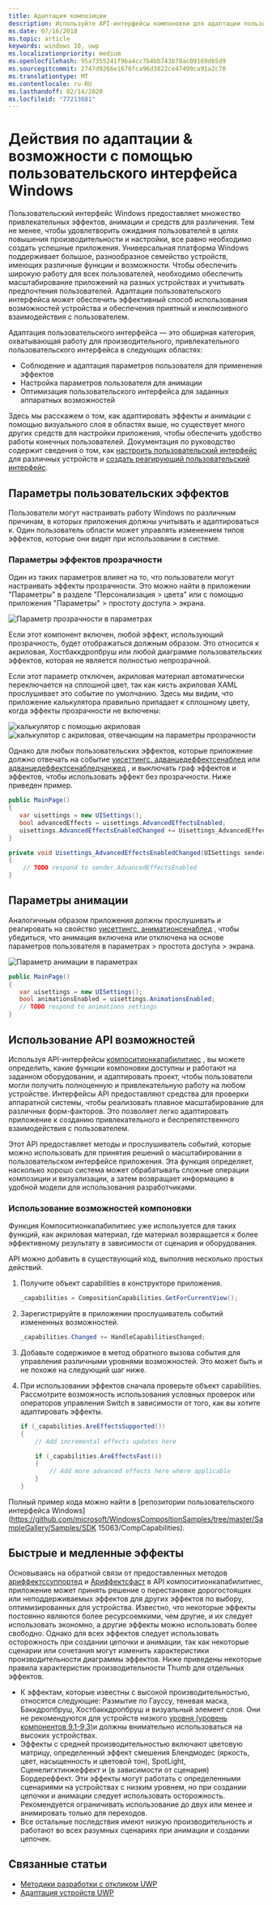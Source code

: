 ```yaml
---
title: Адаптация композиции
description: Используйте API-интерфейсы компоновки для адаптации пользовательского интерфейса, оптимизации производительности и настройки параметров пользователей и устройств.
ms.date: 07/16/2018
ms.topic: article
keywords: windows 10, uwp
ms.localizationpriority: medium
ms.openlocfilehash: 95a7355241f9ba4cc7b4bb743b78ac09169d65d9
ms.sourcegitcommit: 2747d9266e1678fca96d3822ce47499ca91a2c70
ms.translationtype: MT
ms.contentlocale: ru-RU
ms.lasthandoff: 02/14/2020
ms.locfileid: "77213681"
---
```

# <a name="tailoring-effects--experiences-using-windows-ui"></a>Действия по адаптации & возможности с помощью пользовательского интерфейса Windows

Пользовательский интерфейс Windows предоставляет множество привлекательных эффектов, анимации и средств для различения. Тем не менее, чтобы удовлетворить ожидания пользователей в целях повышения производительности и настройки, все равно необходимо создать успешные приложения. Универсальная платформа Windows поддерживает большое, разнообразное семейство устройств, имеющих различные функции и возможности. Чтобы обеспечить широкую работу для всех пользователей, необходимо обеспечить масштабирование приложений на разных устройствах и учитывать предпочтения пользователей. Адаптация пользовательского интерфейса может обеспечить эффективный способ использования возможностей устройства и обеспечения приятный и инклюзивного взаимодействия с пользователем.

Адаптация пользовательского интерфейса — это обширная категория, охватывающая работу для производительного, привлекательного пользовательского интерфейса в следующих областях:

- Соблюдение и адаптация параметров пользователя для применения эффектов
- Настройка параметров пользователя для анимации
- Оптимизация пользовательского интерфейса для заданных аппаратных возможностей

Здесь мы расскажем о том, как адаптировать эффекты и анимации с помощью визуального слоя в областях выше, но существует много других средств для настройки приложения, чтобы обеспечить удобство работы конечных пользователей. Документация по руководство содержит сведения о том, как [настроить пользовательский интерфейс](/windows/uwp/design/layout/screen-sizes-and-breakpoints-for-responsive-design) для различных устройств и [создать реагирующий пользовательский интерфейс](/windows/uwp/design/layout/responsive-design).

## <a name="user-effects-settings"></a>Параметры пользовательских эффектов

Пользователи могут настраивать работу Windows по различным причинам, в которых приложения должны учитывать и адаптироваться к. Один пользователь области может управлять изменением типов эффектов, которые они видят при использовании в системе.

### <a name="transparency-effects-settings"></a>Параметры эффектов прозрачности

Один из таких параметров влияет на то, что пользователи могут настраивать эффекты прозрачности. Это можно найти в приложении "Параметры" в разделе "Персонализация > цвета" или с помощью приложения "Параметры" > простоту доступа > экрана.

![Параметр прозрачности в параметрах](images/tailoring-transparency-setting.png)

Если этот компонент включен, любой эффект, использующий прозрачность, будет отображаться должным образом. Это относится к акриловая, Хостбаккдропбруш или любой диаграмме пользовательских эффектов, которая не является полностью непрозрачной.

Если этот параметр отключен, акриловая материал автоматически переключается на сплошной цвет, так как кисть акриловая XAML прослушивает это событие по умолчанию. Здесь мы видим, что приложение калькулятора правильно припадает к сплошному цвету, когда эффекты прозрачности не включены:

![калькулятор с помощью акриловая](images/tailoring-acrylic.png)
![калькулятор с акриловая, отвечающим на параметры прозрачности](images/tailoring-acrylic-fallback.png)

Однако для любых пользовательских эффектов, которые приложение должно отвечать на событие [уисеттингс. адванцедеффектсенаблед](https://docs.microsoft.com/uwp/api/windows.ui.viewmanagement.uisettings.advancedeffectsenabled) или [адванцедеффектсенабледчанжед](https://docs.microsoft.com/uwp/api/windows.ui.viewmanagement.uisettings.advancedeffectsenabledchanged) , и выключать граф эффектов и эффектов, чтобы использовать эффект без прозрачности. Ниже приведен пример.

```cs
public MainPage()
{
   var uisettings = new UISettings();
   bool advancedEffects = uisettings.AdvancedEffectsEnabled;
   uisettings.AdvancedEffectsEnabledChanged += Uisettings_AdvancedEffectsEnabledChanged;
}

private void Uisettings_AdvancedEffectsEnabledChanged(UISettings sender, object args)
{
    // TODO respond to sender.AdvancedEffectsEnabled
}
```

## <a name="animations-settings"></a>Параметры анимации

Аналогичным образом приложения должны прослушивать и реагировать на свойство [уисеттингс. аниматионсенаблед](https://docs.microsoft.com/uwp/api/windows.ui.viewmanagement.uisettings.animationsenabled) , чтобы убедиться, что анимация включена или отключена на основе параметров пользователя в параметрах > простота доступа > экрана.

![Параметр анимации в параметрах](images/tailoring-animations-setting.png)

```cs
public MainPage()
{
   var uisettings = new UISettings();
   bool animationsEnabled = uisettings.AnimationsEnabled;
   // TODO respond to animations settings
}

```

## <a name="leveraging-the-capabilities-api"></a>Использование API возможностей

Используя API-интерфейсы [компоситионкапабилитиес](/uwp/api/windows.ui.composition.compositioncapabilities) , вы можете определить, какие функции компоновки доступны и работают на заданном оборудовании, и адаптировать проект, чтобы пользователи могли получить полноценную и привлекательную работу на любом устройстве. Интерфейсы API предоставляют средства для проверки аппаратной системы, чтобы реализовать плавное масштабирование для различных форм-факторов. Это позволяет легко адаптировать приложение к созданию привлекательного и беспрепятственного взаимодействия с пользователем.

Этот API предоставляет методы и прослушиватель событий, которые можно использовать для принятия решений о масштабировании в пользовательском интерфейсе приложения. Эта функция определяет, насколько хорошо система может обрабатывать сложные операции композиции и визуализации, а затем возвращает информацию в удобной модели для использования разработчиками.

### <a name="using-composition-capabilities"></a>Использование возможностей компоновки

Функция Компоситионкапабилитиес уже используется для таких функций, как акриловая материал, где материал возвращается к более эффективному результату в зависимости от сценария и оборудования.

API можно добавить в существующий код, выполнив несколько простых действий.

1. Получите объект capabilities в конструкторе приложения.

    ```cs
    _capabilities = CompositionCapabilities.GetForCurrentView();
    ```

1. Зарегистрируйте в приложении прослушиватель событий измененных возможностей.

    ```cs
    _capabilities.Changed += HandleCapabilitiesChanged;
    ```

1. Добавьте содержимое в метод обратного вызова события для управления различными уровнями возможностей. Это может быть и не похоже на следующий шаг ниже.
1. При использовании эффектов сначала проверьте объект capabilities. Рассмотрите возможность использования условных проверок или операторов управления Switch в зависимости от того, как вы хотите адаптировать эффекты.

    ```cs
    if (_capabilities.AreEffectsSupported())
    {
        // Add incremental effects updates here

        if (_capabilities.AreEffectsFast())
        {
            // Add more advanced effects here where applicable
        }
    }
    ```

Полный пример кода можно найти в [репозитории пользовательского интерфейса Windows](https://github.com/microsoft/WindowsCompositionSamples/tree/master/SampleGallery/Samples/SDK 15063/CompCapabilities).

## <a name="fast-vs-slow-effects"></a>Быстрые и медленные эффекты

Основываясь на обратной связи от предоставленных методов [ариффектссуппортед](/uwp/api/windows.ui.composition.compositioncapabilities.areeffectssupported) и [Ариффектсфаст](/uwp/api/windows.ui.composition.compositioncapabilities.areeffectsfast) в API компоситионкапабилитиес, приложение может принять решение о перестановке дорогостоящих или неподдерживаемых эффектов для других эффектов по выбору, оптимизированных для устройства. Известно, что некоторые эффекты постоянно являются более ресурсоемкими, чем другие, и их следует использовать экономно, а другие эффекты можно использовать более свободно. Однако для всех эффектов следует использовать осторожность при создании цепочки и анимации, так как некоторые сценарии или сочетания могут изменить характеристики производительности диаграммы эффектов. Ниже приведены некоторые правила характеристик производительности Thumb для отдельных эффектов.

- К эффектам, которые известны с высокой производительностью, относятся следующие: Размытие по Гауссу, теневая маска, Баккдропбруш, Хостбаккдропбруш и визуальный элемент слоя. Они не рекомендуются для устройств низкого [уровня (уровень компонентов 9.1-9,3)](https://docs.microsoft.com/windows/desktop/direct3d11/overviews-direct3d-11-devices-downlevel-intro)и должны внимательно использоваться на высоких устройствах.
- Эффекты с средней производительностью включают цветовую матрицу, определенный эффект смешения Блендмодес (яркость, цвет, насыщенность и цветовой тон), SpotLight, Сценелигхтинжеффект и (в зависимости от сценария) Бордереффект. Эти эффекты могут работать с определенными сценариями на устройствах с низким уровнем, но при создании цепочки и анимации следует использовать осторожность. Рекомендуется ограничивать использование до двух или менее и анимировать только для переходов.
- Все остальные последствия имеют низкую производительность и работают во всех разумных сценариях при анимации и создании цепочек.

## <a name="related-articles"></a>Связанные статьи

- [Методики разработки с откликом UWP](https://docs.microsoft.com/windows/uwp/design/layout/responsive-design)
- [Адаптация устройств UWP](https://docs.microsoft.com/windows/uwp/design/layout/screen-sizes-and-breakpoints-for-responsive-design)
